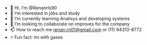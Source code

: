 - 👋 Hi, I’m @Renanrls90
- 👀 I’m interested in jobs and study
- 🌱 I’m currently learning Analisys and developing systems
- 💞️ I’m looking to collaborate on improves for the company
- 📫 How to reach me renan.rn01@gmail.com or (11) 94313-8772 <i class="fa-brands fa-whatsapp"></i>
- ⚡ Fun fact: Im with gases

<!---
Renanrls90/Renanrls90 is a ✨ special ✨ repository because its `README.md` (this file) appears on your GitHub profile.
You can click the Preview link to take a look at your changes.
--->
